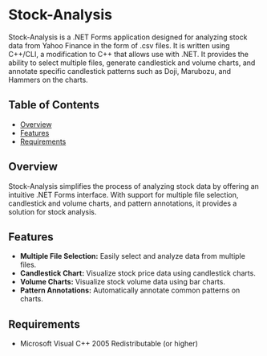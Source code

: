 # Stock-Analysis

Stock-Analysis is a .NET Forms application designed for analyzing stock data from Yahoo Finance in the form of .csv files. It is written using C++/CLI, a modification to C++ that allows use with .NET. It provides the ability to select multiple files, generate candlestick and volume charts, and annotate specific candlestick patterns such as Doji, Marubozu, and Hammers on the charts.

## Table of Contents

- [Overview](#overview)
- [Features](#features)
- [Requirements](#requirements)

## Overview

Stock-Analysis simplifies the process of analyzing stock data by offering an intuitive .NET Forms interface. With support for multiple file selection, candlestick and volume charts, and pattern annotations, it provides a solution for stock analysis.

## Features

- **Multiple File Selection:** Easily select and analyze data from multiple files.
- **Candlestick Chart:** Visualize stock price data using candlestick charts.
- **Volume Charts:** Visualize stock volume data using bar charts.
- **Pattern Annotations:** Automatically annotate common patterns on charts.

## Requirements

- Microsoft Visual C++ 2005 Redistributable (or higher)
